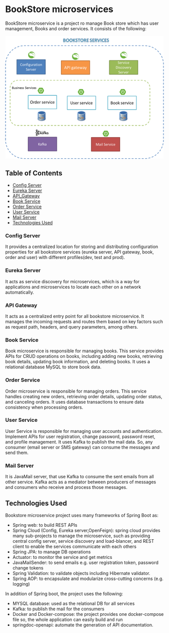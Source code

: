 # BookStore microservices
BookStore microservice is a project ro manage Book store which has user management, Books and order services. It consists of the following:

![screenshot](BookStore-kafka.png)

## Table of Contents

- [Config Server](#Config_Server)
- [Eureka Server](#Eureka_Server)
- [API_Gateway](#API_Gateway)
- [Book Service](#Book_Service)
- [Order Service](#Order_Service)
- [User Service](#User_Service)
- [Mail Server](#Mail_Server)
- [Technologies Used](#Technologies_Used)

### Config Server
It provides a centralized location for storing and distributing
configuration properties for all bookstore services (eureka server, API gateway,
book, order and user) with different profiles(dev, test and prod).

### Eureka Server
It acts as service discovery for microservices, which is a way for applications and microservices to locate
each other on a network automatically.

### API Gateway
It acts as a centralized entry point for all bookstore microservice.
It manages the incoming requests and routes them based on key
factors such as request path, headers, and query parameters, among others.

### Book Service
Book microservice is responsible for managing books. This service provides APIs for CRUD operations on books,
including adding new books, retrieving book details, updating book information, and deleting books.
It uses a relational database MySQL to store book data.

### Order Service
Order microservice is responsible for managing orders. This service handles creating new orders,
retrieving order details, updating order status, and canceling orders. It uses database transactions
to ensure data consistency when processing orders.

### User Service
User Service is responsible for managing user accounts and authentication. Implement APIs for user registration,
change password, password reset, and profile management. It uses Kafka to publish the mail data. So, any
consumer (email server or SMS gateway) can consume the messages and send them.

### Mail Server
It is JavaMail server, that use Kafka to consume the sent emails from all other service. Kafka acts
as a mediator between producers of messages and consumers who receive and process those messages.

## Technologies Used
Bookstore microservice project uses many frameworks of Spring Boot as:
- Spring web: to build REST APIs
- Spring Cloud (Config, Eureka server,OpenFeign): spring cloud provides many sub-projects
  to manage the microservice, such as providing central config server, service discovery and load-blancer, and
  REST client to enable the services communicate with each others
- Spring JPA: to manage DB operations
- Actuator: to monitor the service and get metrics
- JavaMailSender: to send emails e.g. user registration token, password change tokens
- Spring Validation: to validate objects including Hibernate validator.
- Spring AOP: to encapsulate and modularize cross-cutting concerns (e.g. logging)

In addition of Spring boot, the project uses the following:
- MYSQL database: used as the relational DB for all services
- Kafka: to publish the mail for the consumers
- Docker and Docker-compose: the project provides one docker-compose file so, the whole application can easily build and run
- springdoc-openapi: automate the generation of API documentation.
